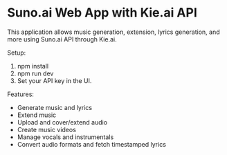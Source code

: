 # Suno.ai Web App with Kie.ai API

This application allows music generation, extension, lyrics generation, and more using Suno.ai API through Kie.ai.

Setup:
1. npm install
2. npm run dev
3. Set your API key in the UI.

Features:
- Generate music and lyrics
- Extend music
- Upload and cover/extend audio
- Create music videos
- Manage vocals and instrumentals
- Convert audio formats and fetch timestamped lyrics
